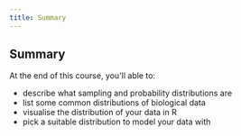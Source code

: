 ```yaml
---
title: Summary
---
```


## Summary

At the end of this course, you'll able to:

- describe what sampling and probability distributions are
- list some common distributions of biological data
- visualise the distribution of your data in R
- pick a suitable distribution to model your data with

